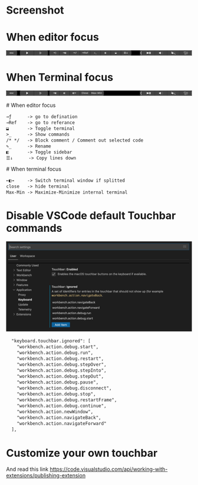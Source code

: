 # Screenshot

# When editor focus
![screenshot](https://raw.githubusercontent.com/Augustpi/touch_bar/master/doc-images/screenshot.png)

# When Terminal focus
![screenshot](https://raw.githubusercontent.com/Augustpi/touch_bar/master/doc-images/screenshot1.png)

# When editor focus
```
→ƒ      -> go to defination
→Ref    -> go to referance
⬓       -> Toggle terminal
>_      -> Show commands
/* */   -> Block comment / Comment out selected code
✎_      -> Rename
◧       -> Toggle sidebar
☰↓      -> Copy lines down
```

# When terminal focus
```
←◧→     -> Switch terminal window if splitted
close   -> hide terminal
Max-Min -> Maximize-Minimize internal terminal
```
# Disable VSCode default Touchbar commands

![disable-vscode-default-touchbar](https://raw.githubusercontent.com/Augustpi/touch_bar/master/doc-images/config.png)

```
  "keyboard.touchbar.ignored": [
    "workbench.action.debug.start",
    "workbench.action.debug.run",
    "workbench.action.debug.restart",
    "workbench.action.debug.stepOver",
    "workbench.action.debug.stepInto",
    "workbench.action.debug.stepOut",
    "workbench.action.debug.pause",
    "workbench.action.debug.disconnect",
    "workbench.action.debug.stop",
    "workbench.action.debug.restartFrame",
    "workbench.action.debug.continue",
    "workbench.action.newWindow",
    "workbench.action.navigateBack",
    "workbench.action.navigateForward"
  ],
```

# Customize your own touchbar

And read this link <https://code.visualstudio.com/api/working-with-extensions/publishing-extension>

